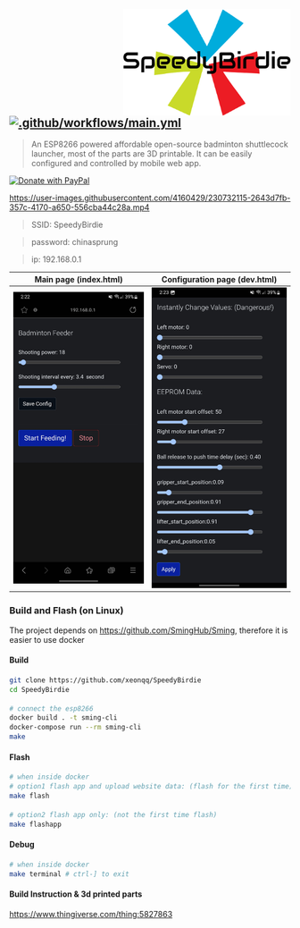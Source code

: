 <img src="pics/speedybirdie_logo_small.png" align="right" />

## [![.github/workflows/main.yml](https://github.com/xeonqq/SpeedyBirdie/actions/workflows/main.yml/badge.svg)](https://github.com/xeonqq/SpeedyBirdie/actions/workflows/main.yml)
> An ESP8266 powered affordable open-source badminton shuttlecock launcher, most of the parts are 3D printable. 
> It can be easily configured and controlled by mobile web app.

 <a class="bmc-button" target="_blank" href="https://paypal.me/xeonqq"><img src="https://raw.githubusercontent.com/stefan-niedermann/paypal-donate-button/master/paypal-donate-button.png" width="200" height="77" alt="Donate with PayPal">

https://user-images.githubusercontent.com/4160429/230732115-2643d7fb-357c-4170-a650-556cba44c28a.mp4

> SSID: SpeedyBirdie

> password: chinasprung

> ip: 192.168.0.1

Main page (index.html)     |  Configuration page (dev.html)
:-------------------------:|:-------------------------:
![](pics/phone1.jpg)  |  ![](pics/phone2.jpg)

### Build and Flash (on Linux)
The project depends on https://github.com/SmingHub/Sming, therefore it is easier to use docker

#### Build
```bash
git clone https://github.com/xeonqq/SpeedyBirdie
cd SpeedyBirdie

# connect the esp8266
docker build . -t sming-cli
docker-compose run --rm sming-cli
make
```

#### Flash
```bash
# when inside docker
# option1 flash app and upload website data: (flash for the first time)
make flash 

# option2 flash app only: (not the first time flash)
make flashapp
```

#### Debug
```bash
# when inside docker
make terminal # ctrl-] to exit
```

#### Build Instruction & 3d printed parts
https://www.thingiverse.com/thing:5827863
